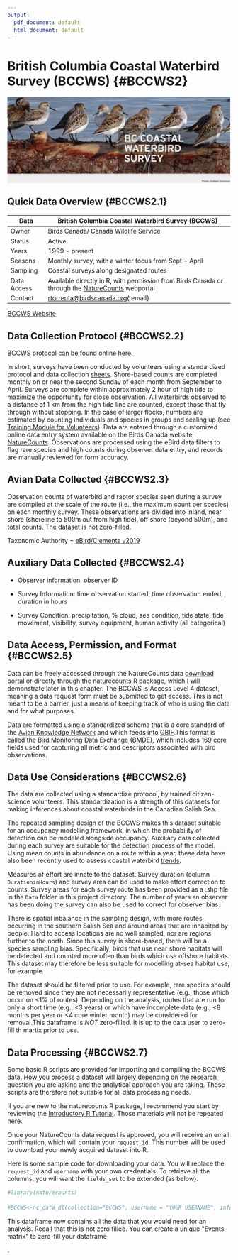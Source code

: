 ```yaml
---
output:
  pdf_document: default
  html_document: default
---
```


# British Columbia Coastal Waterbird Survey (BCCWS) {#BCCWS2}



<img src="images/BCCWS.PNG" width="700px" style="display: block; margin: auto;" />

## Quick Data Overview {#BCCWS2.1}

| Data        | British Columbia Coastal Waterbird Survey (BCCWS)                                                                                                      |
|-------------------------|----------------------------------------------|
| Owner       | Birds Canada/ Canada Wildlife Service                                                                                                                  |
| Status      | Active                                                                                                                                                 |
| Years       | 1999 - present                                                                                                                                         |
| Seasons     | Monthly survey, with a winter focus from Sept - April                                                                                                  |
| Sampling    | Coastal surveys along designated routes                                                                                                                |
| Data Access | Available directly in R, with permission from Birds Canada or through the [NatureCounts](https://naturecounts.ca/nc/default/searchquery.jsp) webportal |
| Contact     | [rtorrenta\@birdscanada.org](mailto:rtorrenta@birdscanada.org){.email}                                                                                 |

[BCCWS Website](https://www.birdscanada.org/bird-science/british-columbia-coastal-waterbird-survey)

## Data Collection Protocol {#BCCWS2.2}

BCCWS protocol can be found online [here](https://www.birdscanada.org/bird-science/british-columbia-coastal-waterbird-survey/bccws_resources).

In short, surveys have been conducted by volunteers using a standardized protocol and data collection [sheets](https://birdscanada.b-cdn.net/wp-content/uploads/2021/02/BCCWS_Datasheet.pdf). Shore-based counts are completed monthly on or near the second Sunday of each month from September to April. Surveys are complete within approximately 2 hour of high tide to maximize the opportunity for close observation. All waterbirds observed to a distance of 1 km from the high tide line are counted, except those that fly through without stopping. In the case of larger flocks, numbers are estimated by counting individuals and species in groups and scaling up (see [Training Module for Volunteers](https://birdscanada.b-cdn.net/wp-content/uploads/2020/02/BCCWS-Training-Module.pdf)). Data are entered through a customized online data entry system available on the Birds Canada website, [NatureCounts](https://www.birdscanada.%20org/birdmon/default/main.jsp). Observations are processed using the eBird data filters to flag rare species and high counts during observer data entry, and records are manually reviewed for form accuracy.

## Avian Data Collected {#BCCWS2.3}

Observation counts of waterbird and raptor species seen during a survey are compiled at the scale of the route (i.e., the maximum count per species) on each monthly survey. These observations are divided into inland, near shore (shoreline to 500m out from high tide), off shore (beyond 500m), and total counts. The dataset is not zero-filled.

Taxonomic Authority = [eBird/Clements v2019](https://www.birds.cornell.edu/clementschecklist?__hstc=60209138.6f747e6e23a2f1b7014cf372ca892894.1544132358313.1566237656917.1566240564794.714&__hssc=60209138.3.1566240564794&__hsfp=2467889448)

## Auxiliary Data Collected {#BCCWS2.4}

-   Observer information: observer ID

-   Survey Information: time observation started, time observation ended, duration in hours

-   Survey Condition: precipitation, % cloud, sea condition, tide state, tide movement, visibility, survey equipment, human activity (all categorical)

## Data Access, Permission, and Format {#BCCWS2.5}

Data can be freely accessed through the NatureCounts data [download portal](https://naturecounts.ca/nc/default/searchquery.jsp) or directly through the naturecounts R package, which I will demonstrate later in this chapter. The BCCWS is Access Level 4 dataset, meaning a data request form must be submitted to get access. This is not meant to be a barrier, just a means of keeping track of who is using the data and for what purposes.

Data are formatted using a standardized schema that is a core standard of the [Avian Knowledge Network](https://avianknowledge.net/) and which feeds into [GBIF](https://www.gbif.org/).This format is called the Bird Monitoring Data Exchange ([BMDE](https://naturecounts.ca/nc/default/nc_bmde.jsp)), which includes 169 core fields used for capturing all metric and descriptors associated with bird observations.

## Data Use Considerations {#BCCWS2.6}

The data are collected using a standardize protocol, by trained citizen-science volunteers. This standardization is a strength of this datasets for making inferences about coastal waterbirds in the Canadian Salish Sea.

The repeated sampling design of the BCCWS makes this dataset suitable for an occupancy modelling framework, in which the probability of detection can be modeled alongside occupancy. Auxiliary data collected during each survey are suitable for the detection process of the model. Using mean counts in abundance on a route within a year, these data have also been recently used to assess coastal waterbird [trends](https://www.ace-eco.org/vol15/iss2/art20/).

Measures of effort are innate to the dataset. Survey duration (column `DurationinHours`) and survey area can be used to make effort correction to counts. Survey areas for each survey route has been provided as a .shp file in the `Data` folder in this project directory. The number of years an observer has been doing the survey can also be used to correct for observer bias.

There is spatial inbalance in the sampling design, with more routes occurring in the southern Salish Sea and around areas that are inhabited by people. Hard to access locations are no well sampled, nor are regions further to the north. Since this survey is shore-based, there will be a species sampling bias. Specifically, birds that use near shore habitats will be detected and counted more often than birds which use offshore habitats. This dataset may therefore be less suitable for modelling at-sea habitat use, for example.

The dataset should be filtered prior to use. For example, rare species should be removed since they are not necessarily representative (e.g., those which occur on \<1% of routes). Depending on the analysis, routes that are run for only a short time (e.g., \<3 years) or which have incomplete data (e.g., \<8 months per year or \<4 core winter month) may be considered for removal.This dataframe is *NOT* zero-filled. It is up to the data user to zero-fill th martix prior to use.

## Data Processing {#BCCWS2.7}

Some basic R scripts are provided for importing and compiling the BCCWS data. How you process a dataset will largely depending on the research question you are asking and the analytical approach you are taking. These scripts are therefore not suitable for all data processing needs.

If you are new to the naturecounts R package, I recommend you start by reviewing the [Introductory R Tutorial](https://birdscanada.github.io/NatureCounts_IntroTutorial/). Those materials will not be repeated here.

Once your NatureCounts data request is approved, you will receive an email confirmation, which will contain your `request_id`. This number will be used to download your newly acquired dataset into R.

Here is some sample code for downloading your data. You will replace the `request_id` and `username` with your own credentials. To retrieve all the columns, you will want the `fields_set` to be extended (as below).


```r
#library(naturecounts)

#BCCWS<-nc_data_dl(collection="BCCWS", username = "YOUR USERNAME", info="MY REASON", fields_set = "extended")
```

This dataframe now contains all the data that you would need for an analysis. Recall that this is not zero filled. You can create a unique "Events matrix" to zero-fill your dataframe

.
